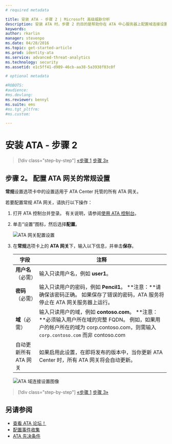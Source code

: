 ```yaml
---
# required metadata

title: 安装 ATA - 步骤 2 | Microsoft 高级威胁分析
description: 安装 ATA 时，步骤 2 的目的是帮助你在 ATA 中心服务器上配置域连接设置
keywords:
author: rkarlin
manager: stevenpo
ms.date: 04/28/2016
ms.topic: get-started-article
ms.prod: identity-ata
ms.service: advanced-threat-analytics
ms.technology: security
ms.assetid: e1c5ff41-d989-46cb-aa38-5a3938f03c0f

# optional metadata

#ROBOTS:
#audience:
#ms.devlang:
ms.reviewer: bennyl
ms.suite: ems
#ms.tgt_pltfrm:
#ms.custom:

---
```


# 安装 ATA - 步骤 2

>[!div class="step-by-step"] [«步骤 1](install-ata-step1.md)
[步骤 3»](install-ata-step3.md)

## 步骤 2。 配置 ATA 网关的常规设置
**常规**设置选项卡中的设置适用于 ATA Center 托管的所有 ATA 网关。

若要配置常规 ATA 网关，请执行以下操作：

1.  打开 ATA 控制台并登录。 有关说明，请参阅[使用 ATA 控制台](working-with-ata-console.md)。

2.  单击“设置”图标，然后选择**配置**。

    ![ATA 网关配置设置](media/ATA-config-icon.JPG)

3.  在**常规**选项卡上的 **ATA 网关**下，输入以下信息，并单击**保存**。

    |字段|注释|
    |---------|------------|
    |**用户名**（必需）|输入只读用户名，例如 **user1**。|
    |**密码**（必需）|输入只读用户的密码，例如 **Pencil1**。 **注意：**请确保该密码正确。 如果保存了错误的密码，ATA 服务将停止在 ATA 网关服务器上运行。|
    |**域**（必需）|输入只读用户的域，例如 **contoso.com**。 **注意：**必须输入用户所在域的完整 FQDN。 例如，如果用户的帐户所在的域为 corp.contoso.com，则需输入 `corp.contoso.com` 而非 contoso.com|
    |自动更新所有 ATA 网关 |如果启用此设置，在即将发布的版本中，当你更新 ATA Center 时，所有 ATA 网关将会自动更新。|

    ![ATA 域连接设置图像](media/ata-domain-connectivity-user.jpg)



>[!div class="step-by-step"] [«步骤 1](install-ata-step1.md)
[步骤 3»](install-ata-step3.md)


## 另请参阅

- [查看 ATA 论坛！](https://social.technet.microsoft.com/Forums/security/en-US/home?forum=mata)
- [配置事件收集](configure-event-collection.md)
- [ATA 先决条件](/advanced-threat-analytics/plan-design/ata-prerequisites)


<!--HONumber=May16_HO3-->


